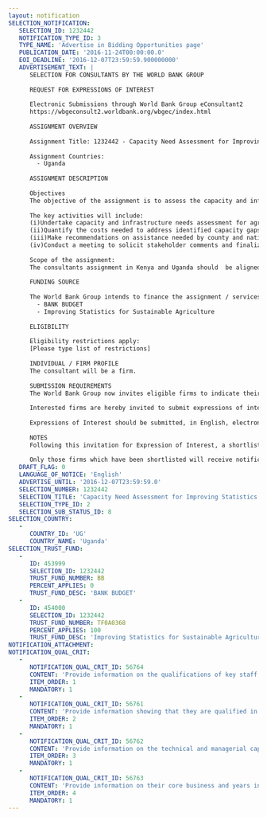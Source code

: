 ```yaml
---
layout: notification
SELECTION_NOTIFICATION: 
   SELECTION_ID: 1232442
   NOTIFICATION_TYPE_ID: 3
   TYPE_NAME: 'Advertise in Bidding Opportunities page'
   PUBLICATION_DATE: '2016-11-24T00:00:00.0'
   EOI_DEADLINE: '2016-12-07T23:59:59.900000000'
   ADVERTISEMENT_TEXT: |
      SELECTION FOR CONSULTANTS BY THE WORLD BANK GROUP
      
      REQUEST FOR EXPRESSIONS OF INTEREST
      
      Electronic Submissions through World Bank Group eConsultant2
      https://wbgeconsult2.worldbank.org/wbgec/index.html
      
      ASSIGNMENT OVERVIEW
      
      Assignment Title: 1232442 - Capacity Need Assessment for Improving Statistics for Sustainable Agriculture in Kenya and Uganda(Uganda specific)
      
      Assignment Countries:
        - Uganda
      
      ASSIGNMENT DESCRIPTION
      
      Objectives 
      The objective of the assignment is to assess the capacity and infrastructure needs for improving the production quality and dissemination of agricultural statistics to inform policy makers and the private sector for agricultural transformation in Kenya and Uganda.
      
      The key activities will include:
      (i)Undertake capacity and infrastructure needs assessment for agricultural data collection, analysis, and dissemination at national and county levels;
      (ii)Quantify the costs needed to address identified capacity gaps; 
      (iii)Make recommendations on assistance needed by county and national government entities for improving agricultural statistics in the two countries.
      (iv)Conduct a meeting to solicit stakeholder comments and finalize the report.
      
      Scope of the assignment:
      The consultants assignment in Kenya and Uganda should  be aligned with the Uganda National Development Plan II (NDP II), Sustainable Development Goals (SDGs), the National Standard Indicators (NSIs) and Kenyas
      
      FUNDING SOURCE
      
      The World Bank Group intends to finance the assignment / services described below under the following:
        - BANK BUDGET
        - Improving Statistics for Sustainable Agriculture
      
      ELIGIBILITY
      
      Eligibility restrictions apply:
      [Please type list of restrictions]
      
      INDIVIDUAL / FIRM PROFILE
      The consultant will be a firm. 
      
      SUBMISSION REQUIREMENTS
      The World Bank Group now invites eligible firms to indicate their interest in providing the services.  Interested firms must provide information indicating that they are qualified to perform the services (brochures, description of similar assignments, experience in similar conditions, availability of appropriate skills among staff, etc. for firms; CV and cover letter for individuals).  Please note that the total size of all attachments should be less than 5MB.  Consultants may associate to enhance their qualifications.
      
      Interested firms are hereby invited to submit expressions of interest.
      
      Expressions of Interest should be submitted, in English, electronically through World Bank Group eConsultant2 (https://wbgeconsult2.worldbank.org/wbgec/index.html)
      
      NOTES
      Following this invitation for Expression of Interest, a shortlist of qualified firms will be formally invited to submit proposals. Shortlisting and selection will be subject to the availability of funding.
      
      Only those firms which have been shortlisted will receive notification. No debrief will be provided to firms which have not been shortlisted.
   DRAFT_FLAG: 0
   LANGUAGE_OF_NOTICE: 'English'
   ADVERTISE_UNTIL: '2016-12-07T23:59:59.0'
   SELECTION_NUMBER: 1232442
   SELECTION_TITLE: 'Capacity Need Assessment for Improving Statistics for Sustainable Agriculture in Kenya and Uganda(Uganda specific)'
   SELECTION_TYPE_ID: 2
   SELECTION_SUB_STATUS_ID: 8
SELECTION_COUNTRY: 
   - 
      COUNTRY_ID: 'UG'
      COUNTRY_NAME: 'Uganda'
SELECTION_TRUST_FUND: 
   - 
      ID: 453999
      SELECTION_ID: 1232442
      TRUST_FUND_NUMBER: BB
      PERCENT_APPLIES: 0
      TRUST_FUND_DESC: 'BANK BUDGET'
   - 
      ID: 454000
      SELECTION_ID: 1232442
      TRUST_FUND_NUMBER: TF0A0368
      PERCENT_APPLIES: 100
      TRUST_FUND_DESC: 'Improving Statistics for Sustainable Agriculture'
NOTIFICATION_ATTACHMENT: 
NOTIFICATION_QUAL_CRIT: 
   - 
      NOTIFICATION_QUAL_CRIT_ID: 56764
      CONTENT: 'Provide information on the qualifications of key staff.'
      ITEM_ORDER: 1
      MANDATORY: 1
   - 
      NOTIFICATION_QUAL_CRIT_ID: 56761
      CONTENT: 'Provide information showing that they are qualified in the field of the assignment.'
      ITEM_ORDER: 2
      MANDATORY: 1
   - 
      NOTIFICATION_QUAL_CRIT_ID: 56762
      CONTENT: 'Provide information on the technical and managerial capabilities of the firm.'
      ITEM_ORDER: 3
      MANDATORY: 1
   - 
      NOTIFICATION_QUAL_CRIT_ID: 56763
      CONTENT: 'Provide information on their core business and years in business.'
      ITEM_ORDER: 4
      MANDATORY: 1
---
```

